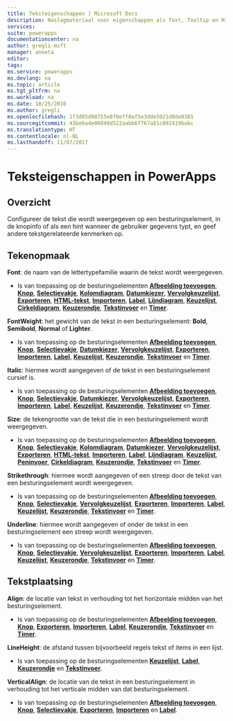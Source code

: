 ```yaml
---
title: Teksteigenschappen | Microsoft Docs
description: Naslagmateriaal voor eigenschappen als Text, Tooltip en HintText
services: 
suite: powerapps
documentationcenter: na
author: gregli-msft
manager: anneta
editor: 
tags: 
ms.service: powerapps
ms.devlang: na
ms.topic: article
ms.tgt_pltfrm: na
ms.workload: na
ms.date: 10/25/2016
ms.author: gregli
ms.openlocfilehash: 1f3d05d98755e8f0eff8af5e3dde5921d0de0301
ms.sourcegitcommit: 43be6a4e08849d522aabb6f767a81c092419babc
ms.translationtype: HT
ms.contentlocale: nl-NL
ms.lasthandoff: 11/07/2017
---
```

# <a name="text-properties-in-powerapps"></a>Teksteigenschappen in PowerApps
## <a name="overview"></a>Overzicht
Configureer de tekst die wordt weergegeven op een besturingselement, in de knopinfo of als een hint wanneer de gebruiker gegevens typt, en geef andere tekstgerelateerde kenmerken op.

## <a name="text-appearance"></a>Tekenopmaak
**Font**: de naam van de lettertypefamilie waarin de tekst wordt weergegeven.

* Is van toepassing op de besturingselementen **[Afbeelding toevoegen](control-add-picture.md)**, **[Knop](control-button.md)**, **[Selectievakje](control-check-box.md)**, **[Kolomdiagram](control-column-line-chart.md)**, **[Datumkiezer](control-date-picker.md)**, **[Vervolgkeuzelijst](control-drop-down.md)**, **[Exporteren](control-export-import.md)**, **[HTML-tekst](control-html-text.md)**, **[Importeren](control-export-import.md)**, **[Label](control-text-box.md)**, **[Lijndiagram](control-column-line-chart.md)**, **[Keuzelijst](control-list-box.md)**, **[Cirkeldiagram](control-pie-chart.md)**, **[Keuzerondje](control-radio.md)**, **[Tekstinvoer](control-text-input.md)** en **[Timer](control-timer.md)**.

**FontWeight**: het gewicht van de tekst in een besturingselement: **Bold**, **Semibold**, **Normal** of **Lighter**.

* Is van toepassing op de besturingselementen **[Afbeelding toevoegen](control-add-picture.md)**, **[Knop](control-button.md)**, **[Selectievakje](control-check-box.md)**, **[Datumkiezer](control-date-picker.md)**, **[Vervolgkeuzelijst](control-drop-down.md)**, **[Exporteren](control-export-import.md)**, **[Importeren](control-export-import.md)**, **[Label](control-text-box.md)**, **[Keuzelijst](control-list-box.md)**, **[Keuzerondje](control-radio.md)**, **[Tekstinvoer](control-text-input.md)** en **[Timer](control-timer.md)**.

**Italic**: hiermee wordt aangegeven of de tekst in een besturingselement cursief is.

* Is van toepassing op de besturingselementen **[Afbeelding toevoegen](control-add-picture.md)**, **[Knop](control-button.md)**, **[Selectievakje](control-check-box.md)**, **[Datumkiezer](control-date-picker.md)**, **[Vervolgkeuzelijst](control-drop-down.md)**, **[Exporteren](control-export-import.md)**, **[Importeren](control-export-import.md)**, **[Label](control-text-box.md)**, **[Keuzelijst](control-list-box.md)**, **[Keuzerondje](control-radio.md)**, **[Tekstinvoer](control-text-input.md)** en **[Timer](control-timer.md)**.

**Size**: de tekengrootte van de tekst die in een besturingselement wordt weergegeven.

* Is van toepassing op de besturingselementen **[Afbeelding toevoegen](control-add-picture.md)**, **[Knop](control-button.md)**, **[Selectievakje](control-check-box.md)**, **[Kolomdiagram](control-column-line-chart.md)**, **[Datumkiezer](control-date-picker.md)**, **[Vervolgkeuzelijst](control-drop-down.md)**, **[Exporteren](control-export-import.md)**, **[HTML-tekst](control-html-text.md)**, **[Importeren](control-export-import.md)**, **[Label](control-text-box.md)**, **[Lijndiagram](control-column-line-chart.md)**, **[Keuzelijst](control-list-box.md)**, **[Peninvoer](control-pen-input.md)**, **[Cirkeldiagram](control-pie-chart.md)**, **[Keuzerondje](control-radio.md)**, **[Tekstinvoer](control-text-input.md)** en **[Timer](control-timer.md)**.

**Strikethrough**: hiermee wordt aangegeven of een streep door de tekst van een besturingselement wordt weergegeven.

* Is van toepassing op de besturingselementen **[Afbeelding toevoegen](control-add-picture.md)**, **[Knop](control-button.md)**, **[Selectievakje](control-check-box.md)**, **[Vervolgkeuzelijst](control-drop-down.md)**, **[Exporteren](control-export-import.md)**, **[Importeren](control-export-import.md)**, **[Label](control-text-box.md)**, **[Keuzelijst](control-list-box.md)**, **[Keuzerondje](control-radio.md)**, **[Tekstinvoer](control-text-input.md)** en **[Timer](control-timer.md)**.

**Underline**: hiermee wordt aangegeven of onder de tekst in een besturingselement een streep wordt weergegeven.

* Is van toepassing op de besturingselementen **[Afbeelding toevoegen](control-add-picture.md)**, **[Knop](control-button.md)**, **[Selectievakje](control-check-box.md)**, **[Vervolgkeuzelijst](control-drop-down.md)**, **[Exporteren](control-export-import.md)**, **[Importeren](control-export-import.md)**, **[Label](control-text-box.md)**, **[Keuzelijst](control-list-box.md)**, **[Keuzerondje](control-radio.md)**, **[Tekstinvoer](control-text-input.md)** en **[Timer](control-timer.md)**.

## <a name="text-placement"></a>Tekstplaatsing
**Align**: de locatie van tekst in verhouding tot het horizontale midden van het besturingselement.

* Is van toepassing op de besturingselementen **[Afbeelding toevoegen](control-add-picture.md)**, **[Knop](control-button.md)**, **[Exporteren](control-export-import.md)**, **[Importeren](control-export-import.md)**, **[Label](control-text-box.md)**, **[Keuzerondje](control-radio.md)**, **[Tekstinvoer](control-text-input.md)** en **[Timer](control-timer.md)**.

**LineHeight**: de afstand tussen bijvoorbeeld regels tekst of items in een lijst.

* Is van toepassing op de besturingselementen **[Keuzelijst](control-list-box.md)**, **[Label](control-text-box.md)**, **[Keuzerondje](control-radio.md)** en **[Tekstinvoer](control-text-input.md)**.

**VerticalAlign**: de locatie van de tekst in een besturingselement in verhouding tot het verticale midden van dat besturingselement.

* Is van toepassing op de besturingselementen **[Afbeelding toevoegen](control-add-picture.md)**, **[Knop](control-button.md)**, **[Selectievakje](control-check-box.md)**, **[Exporteren](control-export-import.md)**, **[Importeren](control-export-import.md)** en **[Label](control-text-box.md)**.

